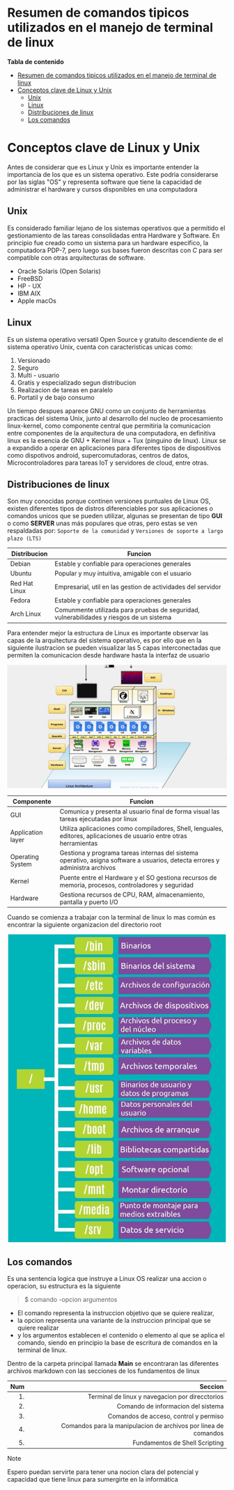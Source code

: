 # Resumen de comandos tipicos utilizados en el manejo de terminal de linux

**Tabla de contenido**

- [Resumen de comandos tipicos utilizados en el manejo de terminal de linux](#resumen-de-comandos-tipicos-utilizados-en-el-manejo-de-terminal-de-linux)
- [Conceptos clave de Linux y Unix](#conceptos-clave-de-linux-y-unix)
  - [Unix](#unix)
  - [Linux](#linux)
  - [Distribuciones de linux](#distribuciones-de-linux)
  - [Los comandos](#los-comandos)

# Conceptos clave de Linux y Unix
Antes de considerar que es Linux y Unix es importante entender la importancia de los que es un sistema operativo. Este podria considerarse por las siglas "OS" y representa software que tiene la capacidad de administrar el hardware y cursos disponibles en una computadora
## Unix 
Es considerado familiar lejano de los sistemas operativos que a permitido el gestionamiento de las tareas consolidadas entra Hardware y Software. En principio fue creado como un sistema para un hardware especifico, la computadora PDP-7, pero luego sus bases fueron descritas con <em>C</em> para ser compatible con otras arquitecturas de software.
- Oracle Solaris (Open Solaris)
- FreeBSD
- HP - UX
- IBM AIX
- Apple macOs
  
## Linux
Es un sistema operativo versatil Open Source y gratuito descendiente de el sistema operativo Unix, cuenta con caracteristicas unicas como:
1. Versionado
2. Seguro
3. Multi - usuario
4. Gratis y especializado segun distribucion
5. Realizacion de tareas en paralelo
6. Portatil y de bajo consumo

Un tiempo despues aparece GNU como un conjunto de herramientas practicas del sistema Unix, junto al desarrollo del nucleo de procesamiento linux-kernel, como componente central que permitiria la comunicacion entre componentes de la arquitectura de una computadora, en definitiva linux es la esencia de GNU + Kernel linux + Tux (pinguino de linux).
Linux se a expandido a operar en aplicaciones para diferentes tipos de dispositivos como dispotivos android, supercomutadoras, centros de datos, Microcontroladores para tareas IoT y servidores de cloud, entre otras.

## Distribuciones de linux
Son muy conocidas porque continen versiones puntuales de Linux OS, existen diferentes tipos de distros diferenciables por sus aplicaciones o comandos unicos que se pueden utilizar, algunas se presentan de tipo **GUI** o como **SERVER** unas más populares que otras, pero estas se ven respaldadas por: `Soporte de la comunidad` y `Versiones de soporte a largo plazo (LTS)`   

| Distribucion  | Funcion                                                                                  |
| ------------- | ---------------------------------------------------------------------------------------- |
| Debian        | Estable y confiable para operaciones generales                                           |
| Ubuntu        | Popular y muy intuitiva, amigable con el usuario                                         |
| Red Hat Linux | Empresarial, util en las gestion de actividades del servidor                             |
| Fedora        | Estable y confiable para operaciones generales                                           |
| Arch Linux    | Comunmente utilizada para pruebas de seguridad, vulnerabilidades y riesgos de un sistema |

Para entender mejor la estructura de Linux es importante observar las capas de la arquitectura del sistema operativo, es por ello que en la siguiente ilustracion se pueden visualizar las  5 capas interconectadas que permiten la comunicacion desde hardware hasta la interfaz de usuario
<div style="text-align: center;">
<img src="Comandos_Linux\pictures_folder\Linux_Architecture.jpg" alt="Ejemplo de Imagen" width="700">
</div>

| Componente        | Funcion                                                                                                                     |
| ----------------- | --------------------------------------------------------------------------------------------------------------------------- |
| GUI               | Comunica y presenta al usuario final de forma visual las tareas ejecutadas por linux                                        |
| Application layer | Utiliza aplicaciones como compiladores, Shell, lenguales, editores, aplicaciones de usuario entre otras herramientas        |
| Operating System  | Gestiona y programa tareas internas del sistema operativo, asigna software a usuarios, detecta errores y administra archivos|
| Kernel            | Puente entre el Hardware y el SO gestiona recursos de memoria, procesos, controladores y seguridad                          |
| Hardware          | Gestiona recursos de CPU, RAM, almacenamiento, pantalla y puerto I/O                                                        |

Cuando se comienza a trabajar con la terminal de linux lo mas común es encontrar la siguiente organizacion del directorio root
<div style="text-align: center;">
<img src="Comandos_Linux\pictures_folder\Directorios-del-sistema-Linux.jpg" alt="Ejemplo de Imagen" width="500">
</div>

## Los comandos
Es una sentencia logica que instruye a Linux OS realizar una accion o operacion, su estructura es la siguiente
> $ comando   -opcion   argumentos
- El comando representa la instruccion objetivo que se quiere realizar, 
- la opcion representa una variante de la instruccion principal que se quiere realizar
- y los argumentos establecen el contenido o elemento al que se aplica el comando, siendo en principio la base de escritura de comandos en la terminal de linux.

Dentro  de la carpeta principal llamada <Strong>Main</Strong> se encontraran las diferentes archivos markdown con las secciones de los fundamentos de linux

|  Num |                                                         Seccion |
| ---: | --------------------------------------------------------------: |
|   1. |                 Terminal de linux y navegacion por direcctorios |
|   2. |                              Comando de informacion del sistema |
|   3. |                           Comandos de acceso, control y permiso |
|   4. | Comandos para la manipulacion de archivos por linea de comandos |
|   5. |                                  Fundamentos de Shell Scripting |

> [!NOTE]
> Espero puedan servirte para tener una nocion clara del potencial y capacidad que tiene linux para sumergirte en la informática 

